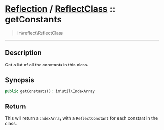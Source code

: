 # [Reflection](reflect.md) / [ReflectClass](reflect-ReflectClass.md) :: getConstants
 > im\reflect\ReflectClass
____

## Description
Get a list of all the constants in this class.

## Synopsis
```php
public getConstants(): im\util\IndexArray
```

## Return
This will return a `IndexArray` with a `ReflectConstant`
for each constant in the class.
